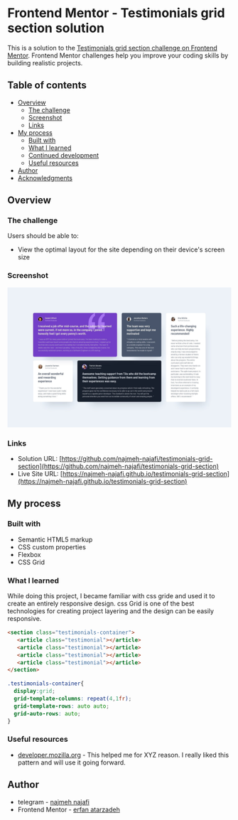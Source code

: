 # Frontend Mentor - Testimonials grid section solution

This is a solution to the [Testimonials grid section challenge on Frontend Mentor](https://www.frontendmentor.io/challenges/testimonials-grid-section-Nnw6J7Un7). Frontend Mentor challenges help you improve your coding skills by building realistic projects. 

## Table of contents

- [Overview](#overview)
  - [The challenge](#the-challenge)
  - [Screenshot](#screenshot)
  - [Links](#links)
- [My process](#my-process)
  - [Built with](#built-with)
  - [What I learned](#what-i-learned)
  - [Continued development](#continued-development)
  - [Useful resources](#useful-resources)
- [Author](#author)
- [Acknowledgments](#acknowledgments)

## Overview

### The challenge

Users should be able to:

- View the optimal layout for the site depending on their device's screen size

### Screenshot

![desktop-design](https://github.com/najmeh-najafi/testimonials-grid-section/blob/master/images/desktop-design.jpg)
### Links

- Solution URL: [https://github.com/najmeh-najafi/testimonials-grid-section](https://github.com/najmeh-najafi/testimonials-grid-section)
- Live Site URL: [https://najmeh-najafi.github.io/testimonials-grid-section](https://najmeh-najafi.github.io/testimonials-grid-section)

## My process

### Built with

- Semantic HTML5 markup
- CSS custom properties
- Flexbox
- CSS Grid


### What I learned

While doing this project, I became familiar with css gride and used it to create an entirely responsive design. css Grid is one of the best technologies for creating project layering and the design can be easily responsive.


```html
<section class="testimonials-container">
   <article class="testimonial"></article>
   <article class="testimonial"></article>
   <article class="testimonial"></article>
   <article class="testimonial"></article>
</section>
```
```css
.testimonials-container{
  display:grid;
  grid-template-columns: repeat(4,1fr);
  grid-template-rows: auto auto;
  grid-auto-rows: auto;
}
```

### Useful resources

- [developer.mozilla.org](https://developer.mozilla.org/en-US/docs/Learn/CSS/CSS_layout/Grids) - This helped me for XYZ reason. I really liked this pattern and will use it going forward.

## Author

- telegram - [najmeh najafi](@nojom27)
- Frontend Mentor - [erfan atarzadeh](https://devedoping.ir/)


